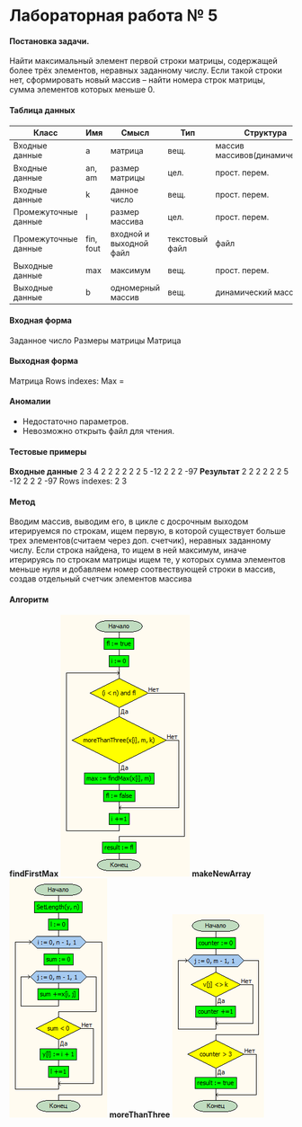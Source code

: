 # Лабораторная работа № 5

#### Постановка задачи.
Найти максимальный элемент первой строки матрицы, содержащей более трёх элементов, неравных заданному числу. Если такой строки нет, сформировать новый массив – найти номера строк матрицы, сумма элементов которых меньше 0. 

#### Таблица данных
| **Класс**            | **Имя**   | **Смысл**               | **Тип**        | **Структура**                   |
|----------------------|-----------|-------------------------|----------------|---------------------------------|
| Входные данные       | a         | матрица                 | вещ\.          | массив массивов\(динамических\) |
| Входные данные       | an, am    | размер матрицы          | цел\.          | прост\. перем\.                 |
| Входные данные       | k         | данное число            | вещ\.          | прост\. перем\.                 |
| Промежуточные данные |  l        | размер массива          | цел\.          | прост\. перем\.                 |
| Промежуточные данные | fin, fout | входной и выходной файл | текстовый файл | файл                            |
| Выходные данные      | max       | максимум                | вещ\.          | прост\. перем\.                 |
| Выходные данные      | b         | одномерный массив       | вещ\.          | динамический массив             |


#### Входная форма
Заданное число
Размеры матрицы
Матрица
#### Выходная форма
Матрица
Rows indexes:
Max = 
#### Аномалии
- Недостаточно параметров.
- Невозможно открыть файл для чтения.
#### Тестовые примеры
**Входные данные**
2
3 4
2 2 2 2
2 2 5 -12
2 2 2 -97
**Результат**
2 2 2 2 
2 2 5 -12 
2 2 2 -97 
Rows indexes:
     2      3 

#### Метод
Вводим массив, выводим его, в цикле с досрочным выходом итерируемся по строкам, ищем первую, в которой существует больше трех элементов(считаем через доп. счетчик), неравных заданному числу. Если строка найдена, то ищем в ней максимум, иначе итерируясь по строкам матрицы ищем те, у которых сумма элементов меньше нуля и добавляем номер соотвествующей строки в массив, создав отдельный счетчик элементов массива
#### Алгоритм
**findFirstMax**
![findFirstMax](findFirstMax.bmp)
**makeNewArray**
![makeNewArray](makeNewArray.bmp)
**moreThanThree**
![moreThanThree](moreThanThree.bmp)

